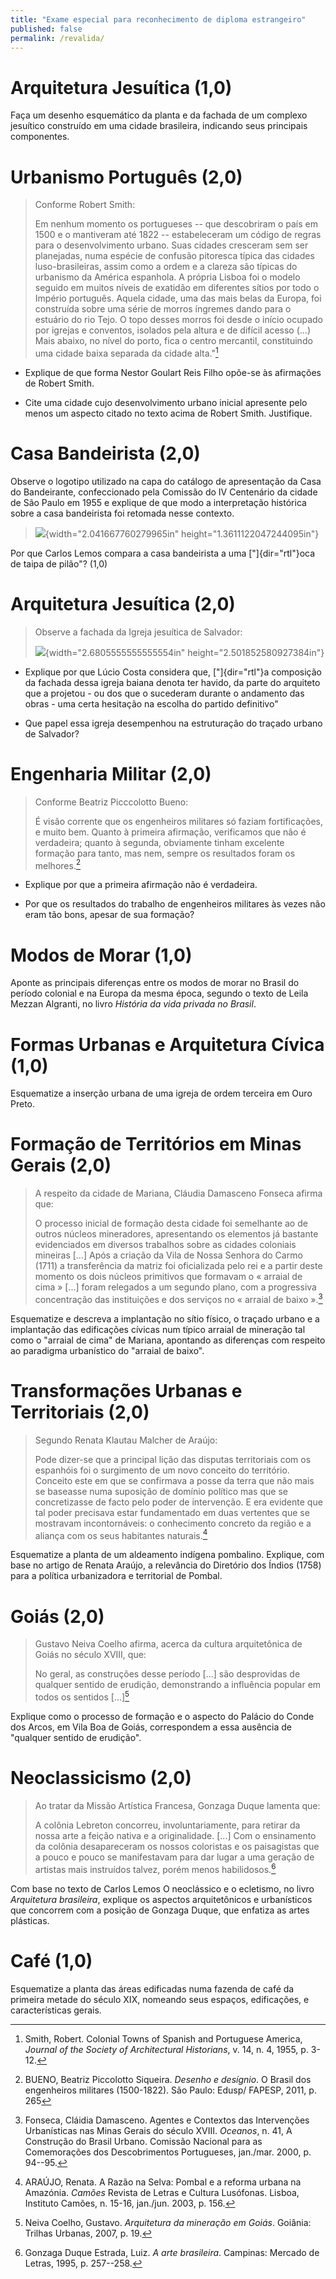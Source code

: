 ```yaml
---
title: "Exame especial para reconhecimento de diploma estrangeiro"
published: false
permalink: /revalida/
---
```


# Arquitetura Jesuítica (1,0) #

Faça um desenho esquemático da planta e da fachada de um complexo
jesuítico construído em uma cidade brasileira, indicando seus principais
componentes.

# Urbanismo Português (2,0) #

> Conforme Robert Smith:
>
> Em nenhum momento os portugueses -- que descobriram o país em 1500 e o
> mantiveram até 1822 -- estabeleceram um código de regras para o
> desenvolvimento urbano. Suas cidades cresceram sem ser planejadas,
> numa espécie de confusão pitoresca típica das cidades
> luso-brasileiras, assim como a ordem e a clareza são típicas do
> urbanismo da América espanhola. A própria Lisboa foi o modelo seguido
> em muitos níveis de exatidão em diferentes sítios por todo o Império
> português. Aquela cidade, uma das mais belas da Europa, foi construída
> sobre uma série de morros íngremes dando para o estuário do rio Tejo.
> O topo desses morros foi desde o início ocupado por igrejas e
> conventos, isolados pela altura e de difícil acesso (\...) Mais
> abaixo, no nível do porto, fica o centro mercantil, constituindo uma
> cidade baixa separada da cidade alta."[^1]

- Explique de que forma Nestor Goulart Reis Filho opõe-se às afirmações
  de Robert Smith.

- Cite uma cidade cujo desenvolvimento urbano inicial apresente pelo
  menos um aspecto citado no texto acima de Robert Smith. Justifique.

# Casa Bandeirista (2,0) #

Observe o logotipo utilizado na capa do catálogo de apresentação da Casa
do Bandeirante, confeccionado pela Comissão do IV Centenário da cidade
de São Paulo em 1955 e explique de que modo a interpretação histórica
sobre a casa bandeirista foi retomada nesse contexto.

> ![](media/image1.png){width="2.041667760279965in"
> height="1.3611122047244095in"}

Por que Carlos Lemos compara a casa bandeirista a uma ["]{dir="rtl"}oca
de taipa de pilão"? (1,0)

# Arquitetura Jesuítica (2,0) #

> Observe a fachada da Igreja jesuítica de Salvador:
>
> ![](media/image2.png){width="2.6805555555555554in"
> height="2.501852580927384in"}

- Explique por que Lúcio Costa considera que, ["]{dir="rtl"}a composição
  da fachada dessa igreja baiana denota ter havido, da parte do
  arquiteto que a projetou - ou dos que o sucederam durante o andamento
  das obras - uma certa hesitação na escolha do partido definitivo"

- Que papel essa igreja desempenhou na estruturação do traçado urbano de
  Salvador?

# Engenharia Militar (2,0) #

> Conforme Beatriz Picccolotto Bueno:
>
> É visão corrente que os engenheiros militares só faziam fortificações,
> e muito bem. Quanto à primeira afirmação, verificamos que não é
> verdadeira; quanto à segunda, obviamente tinham excelente formação
> para tanto, mas nem, sempre os resultados foram os melhores.[^2]

- Explique por que a primeira afirmação não é verdadeira.

- Por que os resultados do trabalho de engenheiros militares às vezes
  não eram tão bons, apesar de sua formação?

# Modos de Morar (1,0) #

Aponte as principais diferenças entre os modos de morar no Brasil do
período colonial e na Europa da mesma época, segundo o texto de Leila
Mezzan Algranti, no livro *História da vida privada no Brasil*.

# Formas Urbanas e Arquitetura Cívica (1,0) #

Esquematize a inserção urbana de uma igreja de ordem terceira em Ouro
Preto.

# Formação de Territórios em Minas Gerais (2,0) #

> A respeito da cidade de Mariana, Cláudia Damasceno Fonseca afirma que:
>
> O processo inicial de formação desta cidade foi semelhante ao de
> outros núcleos mineradores, apresentando os elementos já bastante
> evidenciados em diversos trabalhos sobre as cidades coloniais mineiras
> \[...\] Após a criação da Vila de Nossa Senhora do Carmo (1711) a
> transferência da matriz foi oficializada pelo rei e a partir deste
> momento os dois núcleos primitivos que formavam o « arraial de cima »
> \[...\] foram relegados a um segundo plano, com a progressiva
> concentração das instituições e dos serviços no « arraial de
> baixo ».[^3]

Esquematize e descreva a implantação no sítio físico, o traçado urbano e
a implantação das edificações cívicas num típico arraial de mineração
tal como o "arraial de cima" de Mariana, apontando as
diferenças com respeito ao paradigma urbanístico do "arraial de baixo".

# Transformações Urbanas e Territoriais (2,0) #

> Segundo Renata Klautau Malcher de Araújo:
>
> Pode dizer-se que a principal lição das disputas territoriais com os
> espanhóis foi o surgimento de um novo conceito do território. Conceito
> este em que se confirmava a posse da terra que não mais se baseasse
> numa suposição de domínio político mas que se concretizasse de facto
> pelo poder de intervenção. E era evidente que tal poder precisava
> estar fundamentado em duas vertentes que se mostravam incontornáveis:
> o conhecimento concreto da região e a aliança com os seus habitantes
> naturais.[^4]

Esquematize a planta de um aldeamento indígena pombalino. Explique, com
base no artigo de Renata Araújo, a relevância do Diretório dos Índios
(1758) para a política urbanizadora e territorial de Pombal.

# Goiás (2,0) #

> Gustavo Neiva Coelho afirma, acerca da cultura arquitetônica de Goiás
> no século XVIII, que:
>
> No geral, as construções desse período \[...\] são desprovidas de
> qualquer sentido de erudição, demonstrando a influência popular em
> todos os sentidos \[...\][^5]

Explique como o processo de formação e o aspecto do Palácio do Conde dos
Arcos, em Vila Boa de Goiás, correspondem a essa ausência de
"qualquer sentido de erudição".

# Neoclassicismo (2,0) #

> Ao tratar da Missão Artística Francesa, Gonzaga Duque lamenta que:
>
> A colônia Lebreton concorreu, involuntariamente, para retirar da nossa
> arte a feição nativa e a originalidade. \[...\] Com o ensinamento da
> colônia desapareceram os nossos coloristas e os paisagistas que a
> pouco e pouco se manifestavam para dar lugar a uma geração de artistas
> mais instruídos talvez, porém menos habilidosos.[^6]

Com base no texto de Carlos Lemos O neoclássico e o ecletismo, no livro
*Arquitetura brasileira*, explique os aspectos arquitetônicos e
urbanísticos que concorrem com a posição de Gonzaga Duque, que enfatiza
as artes plásticas.

# Café (1,0) #

Esquematize a planta das áreas edificadas numa fazenda de café da
primeira metade do século XIX, nomeando seus espaços, edificações, e
características gerais.

[^1]: Smith, Robert. Colonial Towns of Spanish and Portuguese America,
    *Journal of the Society of Architectural Historians*, v. 14, n. 4,
    1955, p. 3-12.

[^2]: BUENO, Beatriz Piccolotto Siqueira. *Desenho e desígnio*. O Brasil
    dos engenheiros militares (1500-1822). São Paulo: Edusp/ FAPESP,
    2011, p. 265

[^3]: Fonseca, Cláidia Damasceno. Agentes e Contextos das Intervenções
    Urbanísticas nas Minas Gerais do século XVIII. *Oceanos*, n. 41, A
    Construção do Brasil Urbano. Comissão Nacional para as Comemorações
    dos Descobrimentos Portugueses, jan./mar. 2000, p. 94--95.

[^4]: ARAÚJO, Renata. A Razão na Selva: Pombal e a reforma urbana na
    Amazónia. *Camões* Revista de Letras e Cultura Lusófonas. Lisboa,
    Instituto Camões, n. 15-16, jan./jun. 2003, p. 156.

[^5]: Neiva Coelho, Gustavo. *Arquitetura da mineração em Goiás*.
    Goiânia: Trilhas Urbanas, 2007, p. 19.

[^6]: Gonzaga Duque Estrada, Luiz. *A arte brasileira*. Campinas:
    Mercado de Letras, 1995, p. 257--258.
